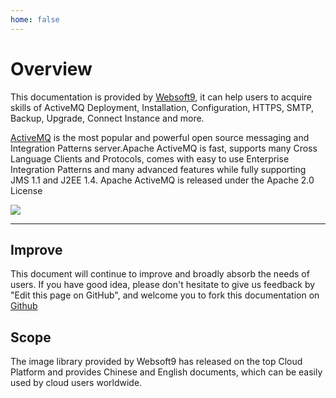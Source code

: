 ```yaml
---
home: false
---
```


# Overview

This documentation is provided by [Websoft9](https://www.websoft9.com/), it can help users to acquire skills of ActiveMQ Deployment, Installation, Configuration, HTTPS, SMTP, Backup, Upgrade, Connect Instance and more.

[ActiveMQ](https://activemq.apache.org/) is the most popular and powerful open source messaging and Integration Patterns server.Apache ActiveMQ is fast, supports many Cross Language Clients and Protocols, comes with easy to use Enterprise Integration Patterns and many advanced features while fully supporting JMS 1.1 and J2EE 1.4. Apache ActiveMQ is released under the Apache 2.0 License

![](http://libs.websoft9.com/Websoft9/DocsPicture/zh/activemq/activemq-logined-websoft9.png)

---

## Improve

This document will continue to improve and broadly absorb the needs of users. If you have good idea, please don't hesitate to give us feedback by "Edit this page on GitHub", and welcome you to fork this documentation on [Github](https://github.com/Websoft9/ansible-activemq)

## Scope

The image library provided by Websoft9 has released on the top Cloud Platform and provides Chinese and English documents, which can be easily used by cloud users worldwide.